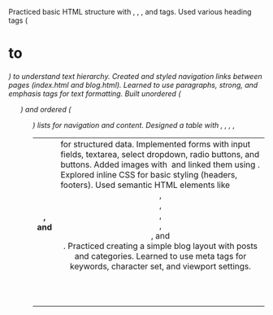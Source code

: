 Practiced basic HTML structure with <!DOCTYPE html>, <html>, <head>, and <body> tags.
Used various heading tags (<h1> to <h6>) to understand text hierarchy.
Created and styled navigation links between pages (index.html and blog.html).
Learned to use paragraphs, strong, and emphasis tags for text formatting.
Built unordered (<ul>) and ordered (<ol>) lists for navigation and content.
Designed a table with <table>, <thead>, <tbody>, <tr>, <th>, and <td> for structured data.
Implemented forms with input fields, textarea, select dropdown, radio buttons, and buttons.
Added images with <img> and linked them using <a>.
Explored inline CSS for basic styling (headers, footers).
Used semantic HTML elements like <header>, <footer>, <section>, <article>, <aside>, and <nav>.
Practiced creating a simple blog layout with posts and categories.
Learned to use meta tags for keywords, character set, and viewport settings.
